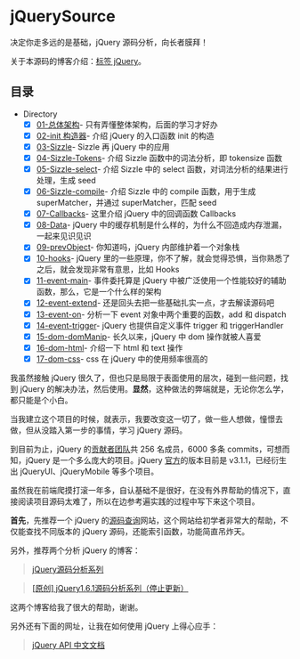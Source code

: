 # jQuerySource
决定你走多远的是基础，jQuery 源码分析，向长者膜拜！

关于本源码的博客介绍：[标签 jQuery](http://yuren.space/blog/tags/jQuery/)。

## 目录

- Directory
  + [x] [01-总体架构](https://github.com/songjinzhong/JQuerySource/tree/master/01-%E6%80%BB%E4%BD%93%E6%9E%B6%E6%9E%84)- 只有弄懂整体架构，后面的学习才好办
  + [x] [02-init 构造器](https://github.com/songjinzhong/JQuerySource/tree/master/02-init%E6%9E%84%E9%80%A0%E5%99%A8)- 介绍 jQuery 的入口函数 init 的构造
  + [x] [03-Sizzle](https://github.com/songjinzhong/JQuerySource/tree/master/03-Sizzle)- Sizzle 再 jQuery 中的应用
  + [x] [04-Sizzle-Tokens](https://github.com/songjinzhong/JQuerySource/tree/master/04-Sizzle-Tokens)- 介绍 Sizzle 函数中的词法分析，即 tokensize 函数
  + [x] [05-Sizzle-select](https://github.com/songjinzhong/JQuerySource/tree/master/05-Sizzle-select)- 介绍 Sizzle 中的 select 函数，对词法分析的结果进行处理，生成 seed
  + [x] [06-Sizzle-compile](https://github.com/songjinzhong/JQuerySource/tree/master/06-Sizzle-compile)- 介绍 Sizzle 中的 compile 函数，用于生成 superMatcher，并通过 superMatcher，匹配 seed
  + [x] [07-Callbacks](https://github.com/songjinzhong/JQuerySource/tree/master/07-Callbacks)- 这里介绍 jQuery 中的回调函数 Callbacks
  + [x] [08-Data](https://github.com/songjinzhong/JQuerySource/tree/master/08-Data)- jQuery 中的缓存机制是什么样的，为什么不回造成内存泄漏，一起来见识见识
  + [x] [09-prevObject](https://github.com/songjinzhong/JQuerySource/tree/master/09-prevObject)- 你知道吗，jQuery 内部维护着一个对象栈
  + [x] [10-hooks](https://github.com/songjinzhong/JQuerySource/tree/master/10-hooks)- jQuery 里的一些原理，你不了解，就会觉得恐惧，当你熟悉了之后，就会发现非常有意思，比如 Hooks
  + [x] [11-event-main](https://github.com/songjinzhong/JQuerySource/tree/master/11-event-main)- 事件委托算是 jQuery 中被广泛使用一个性能较好的辅助函数，那么，它是一个什么样的架构
  + [x] [12-event-extend](https://github.com/songjinzhong/JQuerySource/tree/master/12-event-extend)- 还是回头去把一些基础扎实一点，才去解读源码吧
  + [x] [13-event-on](https://github.com/songjinzhong/JQuerySource/tree/master/13-event-on)- 分析一下 event 对象中两个重要的函数，add 和 dispatch
  + [x] [14-event-trigger](https://github.com/songjinzhong/JQuerySource/tree/master/14-event-trigger)- jQuery 也提供自定义事件 trigger 和 triggerHandler
  + [x] [15-dom-domManip](https://github.com/songjinzhong/JQuerySource/tree/master/15-dom-domManip)- 长久以来，jQuery 中 dom 操作就被人喜爱
  + [x] [16-dom-html](https://github.com/songjinzhong/JQuerySource/tree/master/16-dom-html)- 介绍一下 html 和 text 操作
  + [x] [17-dom-css](https://github.com/songjinzhong/JQuerySource/tree/master/17-dom-css)- css 在 jQuery 中的使用频率很高的

我虽然接触 jQuery 很久了，但也只是局限于表面使用的层次，碰到一些问题，找到 jQuery 的解决办法，然后使用。**显然**，这种做法的弊端就是，无论你怎么学，都只能是个小白。

当我建立这个项目的时候，就表示，我要改变这一切了，做一些人想做，憧憬去做，但从没踏入第一步的事情，学习 jQuery 源码。

到目前为止，jQuery 的[贡献者团队](https://github.com/jquery/jquery)共 256 名成员，6000 多条 commits，可想而知，jQuery 是一个多么庞大的项目。jQuery [官方](https://jquery.com/)的版本目前是 v3.1.1，已经衍生出 jQueryUI、jQueryMobile 等多个项目。

虽然我在前端爬摸打滚一年多，自认基础不是很好，在没有外界帮助的情况下，直接阅读项目源码太难了，所以在边参考遍实践的过程中写下来这个项目。

**首先**，先推荐一个 jQuery 的[源码查询](http://james.padolsey.com/jquery/)网站，这个网站给初学者非常大的帮助，不仅能查找不同版本的 jQuery 源码，还能索引函数，功能简直吊炸天。

另外，推荐两个分析 jQuery 的博客：

>[jQuery源码分析系列](http://www.cnblogs.com/aaronjs/p/3279314.html)

>[[原创] jQuery1.6.1源码分析系列（停止更新）](http://www.cnblogs.com/nuysoft/archive/2011/11/14/2248023.html)

这两个博客给我了很大的帮助，谢谢。

另外还有下面的网址，让我在如何使用 jQuery 上得心应手：

>[jQuery API 中文文档](http://www.css88.com/jqapi-1.9/)